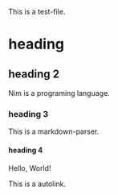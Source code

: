 This is a test-file.

# heading

## heading 2
Nim is a programing language.
### heading 3
This is a markdown-parser.
#### heading 4

Hello, World!

This is a autolink.
</url>